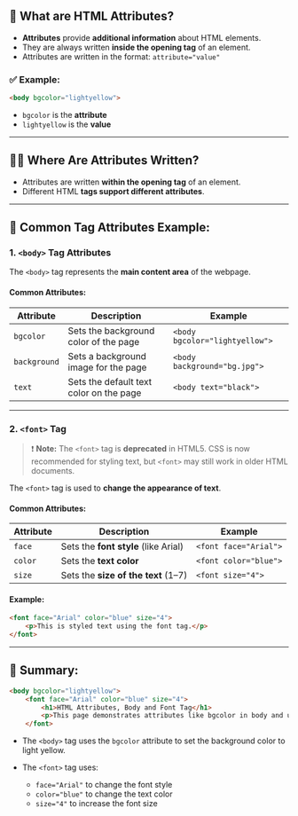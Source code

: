 ## 📌 What are HTML Attributes?

* **Attributes** provide **additional information** about HTML elements.
* They are always written **inside the opening tag** of an element.
* Attributes are written in the format:
  `attribute="value"`

### ✅ Example:

```html
<body bgcolor="lightyellow">
```

* `bgcolor` is the **attribute**
* `lightyellow` is the **value**

---

## 🧍‍♂️ Where Are Attributes Written?

* Attributes are written **within the opening tag** of an element.
* Different HTML **tags support different attributes**.

---

## 🧾 Common Tag Attributes Example:

### 1. **`<body>` Tag Attributes**

The `<body>` tag represents the **main content area** of the webpage.

#### Common Attributes:

| Attribute    | Description                             | Example                        |
| ------------ | --------------------------------------- | ------------------------------ |
| `bgcolor`    | Sets the background color of the page   | `<body bgcolor="lightyellow">` |
| `background` | Sets a background image for the page    | `<body background="bg.jpg">`   |
| `text`       | Sets the default text color on the page | `<body text="black">`          |

---

### 2. **`<font>` Tag**

> ❗ **Note:** The `<font>` tag is **deprecated** in HTML5. CSS is now recommended for styling text, but `<font>` may still work in older HTML documents.

The `<font>` tag is used to **change the appearance of text**.

#### Common Attributes:

| Attribute | Description                          | Example               |
| --------- | ------------------------------------ | --------------------- |
| `face`    | Sets the **font style** (like Arial) | `<font face="Arial">` |
| `color`   | Sets the **text color**              | `<font color="blue">` |
| `size`    | Sets the **size of the text** (1–7)  | `<font size="4">`     |

#### Example:

```html
<font face="Arial" color="blue" size="4">
    <p>This is styled text using the font tag.</p>
</font>
```

---

## 📄 Summary:

```html
<body bgcolor="lightyellow">
    <font face="Arial" color="blue" size="4">
        <h1>HTML Attributes, Body and Font Tag</h1>
        <p>This page demonstrates attributes like bgcolor in body and usage of the font tag.</p>
    </font>
```

* The `<body>` tag uses the `bgcolor` attribute to set the background color to light yellow.
* The `<font>` tag uses:

  * `face="Arial"` to change the font style
  * `color="blue"` to change the text color
  * `size="4"` to increase the font size